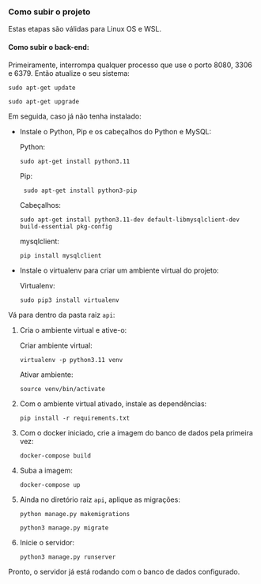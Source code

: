 ### Como subir o projeto
Estas etapas são válidas para Linux OS e WSL.
#### Como subir o back-end:

Primeiramente, interrompa qualquer processo que use o porto 8080, 3306 e 6379. Então atualize o seu sistema:
  ```
  sudo apt-get update
  ```

  ```
  sudo apt-get upgrade
  ```

Em seguida, caso já não tenha instalado:

- Instale o Python, Pip e os cabeçalhos do Python e MySQL:

  Python:
  ```
  sudo apt-get install python3.11
  ```

  Pip:
  ```
   sudo apt-get install python3-pip
  ```

  Cabeçalhos:
  ```
  sudo apt-get install python3.11-dev default-libmysqlclient-dev build-essential pkg-config
  ```

   mysqlclient:

   ```
   pip install mysqlclient
   ```

- Instale o virtualenv para criar um ambiente virtual do projeto:

    Virtualenv:
    ```
    sudo pip3 install virtualenv
    ```

Vá para dentro da pasta raiz `api`:

1. Cria o ambiente virtual e ative-o:

    Criar ambiente virtual:
     ```
     virtualenv -p python3.11 venv
     ``` 
  
    Ativar ambiente:
     ```
     source venv/bin/activate
     ``` 

3. Com o ambiente virtual ativado, instale as dependências:

   ```
   pip install -r requirements.txt
   ```

4. Com o docker iniciado, crie a imagem do banco de dados pela primeira vez:

   ```
   docker-compose build
   ```

6. Suba a imagem:

   ```
   docker-compose up
   ```

8. Ainda no diretório raiz `api`, aplique as migrações:

   ```
   python manage.py makemigrations
   ```

   ```
   python3 manage.py migrate
   ```

10. Inicie o servidor:

    ```
    python3 manage.py runserver
    ```

Pronto, o servidor já está rodando com o banco de dados configurado.
